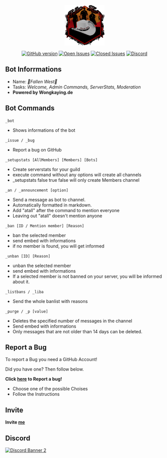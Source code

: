 <p align="center"><img src="screenshots/Fallen_West_Discord_Logo.png"></p>

<p align="center">
 <a href="https://badge.fury.io/gh/Wongkaying%2FBugs-Bot"><img src="https://img.shields.io/badge/Version-0.3.1-Green" alt="GitHub version"></a>
<a href="https://github.com/Wongkaying/Fallen-West-Server/issues?q=is%3Aopen+is%3Aissue"><img src="https://img.shields.io/github/issues-raw/Wongkaying/Fallen-West-Server.svg?label=Open%20Issues" alt="Open Issues"></a>
<a href="https://github.com/Wongkaying/Fallen-West-Server/issues?q=is%3Aissue+is%3Aclosed"><img src="https://img.shields.io/github/issues-raw/Wongkaying/Fallen-West-Server.svg?label=Closed%20Issues" alt="Closed Issues"></a>
  <a href="https://discord.gg/NHRm9Xs"><img src="https://discordapp.com/api/guilds/583038901367603215/widget.png?style=shield" alt="Discord"></a>
</p>

## Bot Inforrmations
- Name: *🤠Fallen West🤠*
- Tasks: *Welcome, Admin Commands, ServerStats, Moderation*
- **Powered by Wongkaying.de**

## Bot Commands
  `_bot` 
  - Shows informations of the bot
  
  `_issue / _bug` 
  - Report a bug on GitHub
  
  `_setupstats [AllMembers] [Members] [Bots]` 
  - Create serverstats for your guild
  - execute command without any options will create all channels
  - _setupstats false true false will only create Members channel
  
  `_an / _announcement [option]` 
  - Send a message as bot to channel.
  - Automatically formatted in markdown.
  -  Add "atall" after the command to mention everyone
  - Leaving out "atall" doesn't mention anyone
  
   `_ban [ID / Mention member] [Reason]`
   - ban the selected member
   - send embed with informations
   - if no member is found, you will get informed
   
   `_unban [ID] [Reason]`
   - unban the selected member
   - send embed with informations
   - If a selected member is not banned on your server, you will be informed about it.
  
  `_listbans / _liba`
  - Send the whole banlist with reasons

   `_purge / _p [value]`
   - Deletes the specified number of messages in the channel
   - Send embed with informations
   - Only messages that are not older than 14 days can be deleted.
   
  ## Report a Bug
  To report a Bug you need a GitHub Account!
  
  Did you have one? Then follow below.
  
 **Click [here](https://github.com/Wongkaying/Bugs-Bot/issues/new/choose) to Report a bug!**
 
 - Choose one of the possible Choises
 - Follow the Instructions
 
 ## Invite
 **Invite [me](https://discord.com/oauth2/authorize?client_id=741462567590821948&scope=bot%20applications.commands&permissions=334756927)**
 
## Discord
[![Discord Banner 2](https://discordapp.com/api/guilds/583038901367603215/widget.png?style=banner2)](https://discord.gg/NHRm9Xs)
